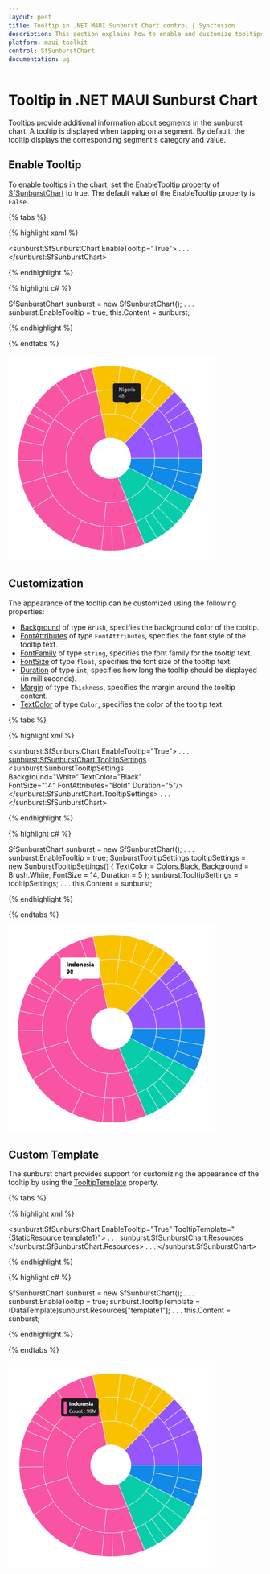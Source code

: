 ```yaml
---
layout: post
title: Tooltip in .NET MAUI Sunburst Chart control | Syncfusion
description: This section explains how to enable and customize tooltips in the Syncfusion<sup>®</sup> .NET MAUI Sunburst Chart control.
platform: maui-toolkit
control: SfSunburstChart
documentation: ug
---
```


# Tooltip in .NET MAUI Sunburst Chart 

Tooltips provide additional information about segments in the sunburst chart. A tooltip is displayed when tapping on a segment. By default, the tooltip displays the corresponding segment's category and value.

## Enable Tooltip

To enable tooltips in the chart, set the [EnableTooltip](https://help.syncfusion.com/cr/maui/Syncfusion.Maui.SunburstChart.SfSunburstChart.html#Syncfusion_Maui_SunburstChart_SfSunburstChart_EnableTooltip) property of [SfSunburstChart](https://help.syncfusion.com/cr/maui/Syncfusion.Maui.SunburstChart.SfSunburstChart.html) to true. The default value of the EnableTooltip property is `False`.

{% tabs %}

{% highlight xaml %}

<sunburst:SfSunburstChart EnableTooltip="True">
. . .
</sunburst:SfSunburstChart>

{% endhighlight %}

{% highlight c# %}

SfSunburstChart sunburst = new SfSunburstChart();
. . .      
sunburst.EnableTooltip = true;
this.Content = sunburst;

{% endhighlight %}

{% endtabs %}

![Default tooltip in MAUI Sunburst Chart.](Tooltip_images/maui_default_tooltip_image.png)

## Customization

The appearance of the tooltip can be customized using the following properties:

* [Background](https://help.syncfusion.com/cr/maui/Syncfusion.Maui.SunburstChart.SunburstTooltipSettings.html#Syncfusion_Maui_SunburstChart_SunburstTooltipSettings_Background) of type `Brush`, specifies the background color of the tooltip.
* [FontAttributes](https://help.syncfusion.com/cr/maui/Syncfusion.Maui.SunburstChart.SunburstTooltipSettings.html#Syncfusion_Maui_SunburstChart_SunburstTooltipSettings_FontAttributes) of type `FontAttributes`, specifies the font style of the tooltip text.
* [FontFamily](https://help.syncfusion.com/cr/maui/Syncfusion.Maui.SunburstChart.SunburstTooltipSettings.html#Syncfusion_Maui_SunburstChart_SunburstTooltipSettings_FontFamily) of type `string`, specifies the font family for the tooltip text.
* [FontSize](https://help.syncfusion.com/cr/maui/Syncfusion.Maui.SunburstChart.SunburstTooltipSettings.html#Syncfusion_Maui_SunburstChart_SunburstTooltipSettings_FontSize) of type `float`, specifies the font size of the tooltip text.
* [Duration](https://help.syncfusion.com/cr/maui/Syncfusion.Maui.SunburstChart.SunburstTooltipSettings.html#Syncfusion_Maui_SunburstChart_SunburstTooltipSettings_Duration) of type `int`, specifies how long the tooltip should be displayed (in milliseconds).
* [Margin](https://help.syncfusion.com/cr/maui/Syncfusion.Maui.SunburstChart.SunburstTooltipSettings.html#Syncfusion_Maui_SunburstChart_SunburstTooltipSettings_Margin) of type `Thickness`, specifies the margin around the tooltip content.
* [TextColor](https://help.syncfusion.com/cr/maui/Syncfusion.Maui.SunburstChart.SunburstTooltipSettings.html#Syncfusion_Maui_SunburstChart_SunburstTooltipSettings_TextColor) of type `Color`, specifies the color of the tooltip text.

{% tabs %}

{% highlight xml %}

<sunburst:SfSunburstChart EnableTooltip="True">
    . . .
    <sunburst:SfSunburstChart.TooltipSettings>
        <sunburst:SunburstTooltipSettings   
            Background="White" TextColor="Black"  
            FontSize="14" FontAttributes="Bold" 
            Duration="5"/>
    </sunburst:SfSunburstChart.TooltipSettings>
    . . .
</sunburst:SfSunburstChart>
    
{% endhighlight %}

{% highlight c# %}

SfSunburstChart sunburst = new SfSunburstChart();
. . .
sunburst.EnableTooltip = true;
SunburstTooltipSettings tooltipSettings = new SunburstTooltipSettings()
{
    TextColor = Colors.Black,
    Background = Brush.White,
    FontSize = 14,
    Duration = 5
};
sunburst.TooltipSettings = tooltipSettings;
. . .
this.Content = sunburst;

{% endhighlight %}

{% endtabs %}

![Tooltip customization in MAUI Sunburst Chart.](Tooltip_images/maui_custom_tooltip_image.png)

## Custom Template

The sunburst chart provides support for customizing the appearance of the tooltip by using the [TooltipTemplate](https://help.syncfusion.com/cr/maui/Syncfusion.Maui.SunburstChart.SfSunburstChart.html#Syncfusion_Maui_SunburstChart_SfSunburstChart_TooltipTemplate) property.

{% tabs %}

{% highlight xml %}

<sunburst:SfSunburstChart EnableTooltip="True" 
                          TooltipTemplate="{StaticResource template1}">
    . . .
    <sunburst:SfSunburstChart.Resources>
        <ResourceDictionary>
            <DataTemplate x:Key="template1">
                <StackLayout Orientation="Horizontal">
                    <Rectangle HeightRequest="30" WidthRequest="8" Fill="{Binding Fill}"/>
                    <StackLayout Orientation="Vertical">
                        <Label Text="{Binding Item[0]}" 
                               TextColor="White" FontFamily="Helvetica" 
                               FontSize="12.5" Padding="5,0,0,0"
                               FontAttributes="Bold"/>
                        <Label Text="{Binding Item[1],StringFormat='Count : {0}M'}" 
                               TextColor="White" FontFamily="Helvetica" 
                               FontSize="12" Padding="5,0,0,0" Margin="0,2,0,0"/>
                    </StackLayout>
                </StackLayout>
            </DataTemplate>
        </ResourceDictionary>
    </sunburst:SfSunburstChart.Resources>
    . . .
</sunburst:SfSunburstChart>
    
{% endhighlight %}

{% highlight c# %}

SfSunburstChart sunburst = new SfSunburstChart();
. . .
sunburst.EnableTooltip = true;
sunburst.TooltipTemplate = (DataTemplate)sunburst.Resources["template1"];
. . .
this.Content = sunburst;

{% endhighlight %}

{% endtabs %}

![Tooltip template in MAUI Sunburst Chart.](Tooltip_images/maui_tooltip_template_image.png)
